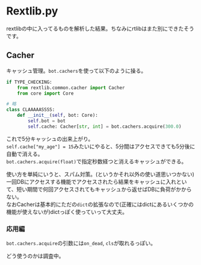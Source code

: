 # Rextlib.py
rextlibの中に入ってるものを解析した結果。ちなみにrtlibはまた別にできたそうです。

## Cacher
キャッシュ管理。`bot.cachers`を使って以下のように操る。
```py
if TYPE_CHECKING:
    from rextlib.common.cacher import Cacher
    from core import Core

# 略
class CLAAAAASSSS:
    def __init__(self, bot: Core):
        self.bot = bot
        self.cache: Cacher[str, int] = bot.cachers.acquire(300.0)
```
これで5分キャッシュの出来上がり。  
`self.cache["my_age"] = 15`みたいにやると、5分間はアクセスできても5分後に自動で消える。  
`bot.cachers.acquire(float)`で指定秒数経つと消えるキャッシュができる。

使い方を単純にいうと、スパム対策。(というかそれ以外の使い道思いつかない)  
一回DBにアクセスする機能でアクセスされたら結果をキャッシュに入れといて、短い期間で何回アクセスされてもキャッシュから返せばDBに負荷がかからない。  
なおCacherは基本的にただの`dict`の拡張なので(正確にはdictにあるいくつかの機能が使えないが)dictっぽく使っていって大丈夫。

### 応用編
`bot.cachers.acquire`の引数には`on_dead`, `cls`が取れるっぽい。

どう使うのかは調査中。
